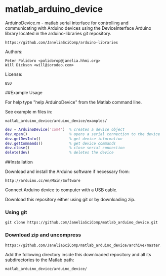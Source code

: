 matlab_arduino_device
=====================

ArduinoDevice.m - matlab serial interface for controlling and
communicating with Arduino devices using the DeviceInterface Arduino
library located in the arduino-libraries git repository.

    https://github.com/JaneliaSciComp/arduino-libraries

Authors:

    Peter Polidoro <polidorop@janelia.hhmi.org>
    Will Dickson <will@iorodeo.com>

License:

    BSD

##Example Usage

For help type "help ArduinoDevice" from the Matlab command line.

See example m files in:

    matlab_arduino_device/arduino_device/examples/

```matlab
dev = ArduinoDevice('com4')  % creates a device object
dev.open()                   % opens a serial connection to the device
dev.getDevInfo()             % get device information
dev.getCommands()            % get device commands
dev.close()                  % close serial connection
delete(dev)                  % deletes the device
```

##Installation


Download and install the Arduino software if necessary from:

    http://arduino.cc/en/Main/Software

Connect Arduino device to computer with a USB cable.

Download this repository either using git or by downloading zip.

### Using git

    git clone https://github.com/JaneliaSciComp/matlab_arduino_device.git

### Download zip and uncompress

    https://github.com/JaneliaSciComp/matlab_arduino_device/archive/master.zip

Add the following directory inside this downloaded repository and all
its subdirectories to the Matlab path:

    matlab_arduino_device/arduino_device/

